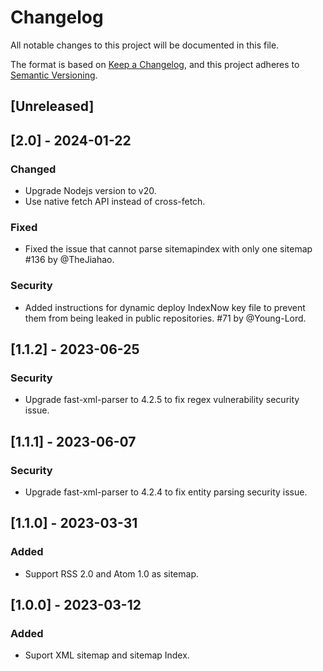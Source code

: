 # Changelog

All notable changes to this project will be documented in this file.

The format is based on [Keep a Changelog](https://keepachangelog.com/en/1.0.0/),
and this project adheres to [Semantic Versioning](https://semver.org/spec/v2.0.0.html).

## [Unreleased]

## [2.0] - 2024-01-22

### Changed

- Upgrade Nodejs version to v20.
- Use native fetch API instead of cross-fetch. 

### Fixed

-  Fixed the issue that cannot parse sitemapindex with only one sitemap #136 by @TheJiahao.

### Security

- Added instructions for dynamic deploy IndexNow key file to prevent them from being leaked in public repositories. #71 by @Young-Lord. 

## [1.1.2] - 2023-06-25

### Security

- Upgrade fast-xml-parser to 4.2.5 to fix regex vulnerability security issue.

## [1.1.1] - 2023-06-07

### Security

- Upgrade fast-xml-parser to 4.2.4 to fix entity parsing security issue.

## [1.1.0] - 2023-03-31

### Added

- Support RSS 2.0 and Atom 1.0 as sitemap.

## [1.0.0] - 2023-03-12

### Added

- Suport XML sitemap and sitemap Index.